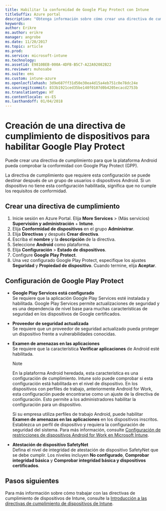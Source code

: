 ```yaml
---
title: Habilitar la conformidad de Google Play Protect con Intune
titleSuffix: Azure portal
description: "Obtenga información sobre cómo crear una directiva de cumplimiento para dispositivos Android, a fin de habilitar Google Play Protect."
keywords: 
author: Erikre
ms.author: erikre
manager: angrobe
ms.date: 11/20/2017
ms.topic: article
ms.prod: 
ms.service: microsoft-intune
ms.technology: 
ms.assetid: E9810BEB-000A-4DFB-B5C7-A22A92082B22
ms.reviewer: muhosabe
ms.suite: ems
ms.custom: intune-azure
ms.openlocfilehash: 3d9e687ff31d50e30ea4d15a4eb751c0e78dc24e
ms.sourcegitcommit: 833b1921ced35be140f0107d0b4205ecacd2753b
ms.translationtype: HT
ms.contentlocale: es-ES
ms.lasthandoff: 01/04/2018
---
```

# <a name="how-to-create-a-device-compliance-policy-to-enable-google-play-protect"></a>Creación de una directiva de cumplimiento de dispositivos para habilitar Google Play Protect

Puede crear una directiva de cumplimiento para que la plataforma Android pueda comprobar la conformidad con Google Play Protect (GPP).

La directiva de cumplimiento que requiere esta configuración se puede destinar después de un grupo de usuarios o dispositivos Android. Si un dispositivo no tiene esta configuración habilitada, significa que no cumple los requisitos de conformidad.

## <a name="create-a-compliance-policy"></a>Crear una directiva de cumplimiento

1. Inicie sesión en Azure Portal. Elija **More Services** >  (Más servicios) **Supervisión y administración** + **Intune**.
2. Elija **Conformidad de dispositivos** en el grupo **Administrar**. 
3. Elija **Directivas** y después **Crear directiva**.
4. Escriba el **nombre** y la **descripción** de la directiva.
5. Seleccione **Android** como plataforma.
6. Elija **Configuración** > **Estado de dispositivos**.
7. Configure **Google Play Protect**.
8. Una vez configurado Google Play Protect, especifique los ajustes **Seguridad** y **Propiedad de dispositivo**. Cuando termine, elija **Aceptar**.

## <a name="configure-the-google-play-protect-settings"></a>Configuración de Google Play Protect

 - **Google Play Services está configurado**  
   Se requiere que la aplicación Google Play Services esté instalada y habilitada. Google Play Services permite actualizaciones de seguridad y es una dependencia de nivel base para muchas características de seguridad en los dispositivos de Google certificados.
 - **Proveedor de seguridad actualizada**  
   Se requiere que un proveedor de seguridad actualizado pueda proteger un dispositivo frente a vulnerabilidades conocidas.
 - **Examen de amenazas en las aplicaciones**  
   Se requiere que la característica **Verificar aplicaciones** de Android esté habilitada.
    > [!Note]  
    > En la plataforma Android heredada, esta característica es una configuración de cumplimiento. Intune solo puede comprobar si esta configuración está habilitada en el nivel de dispositivo. En los dispositivos con perfiles de trabajo, anteriormente Android for Work, esta configuración puede encontrarse como un ajuste de la directiva de configuración. Esto permite a los administradores habilitar la configuración para un dispositivo.

    Si su empresa utiliza perfiles de trabajo Android, puede habilitar **Examen de amenazas en las aplicaciones** en los dispositivos inscritos. Establezca un perfil de dispositivo y requiera la configuración de seguridad del sistema. Para más información, consulte [Configuración de restricciones de dispositivos Android for Work en Microsoft Intune](device-restrictions-android-for-work.md).

 - **Atestación de dispositivo SafetyNet**  
   Defina el nivel de integridad de atestación de dispositivo SafetyNet que se debe cumplir. Los niveles incluyen **No configurado**, **Comprobar integridad básica** y **Comprobar integridad básica y dispositivos certificados**.




## <a name="next-steps"></a>Pasos siguientes

Para más información sobre cómo trabajar con las directivas de cumplimiento de dispositivos de Intune, consulte la [Introducción a las directivas de cumplimiento de dispositivos de Intune](device-compliance-get-started.md).